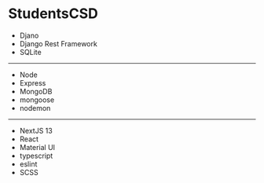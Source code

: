 # StudentsCSD

+ Djano
+ Django Rest Framework
+ SQLite
-------------------
+ Node
+ Express
+ MongoDB
+ mongoose
+ nodemon
-------------------
+ NextJS 13
+ React
+ Material UI
+ typescript
+ eslint
+ SCSS